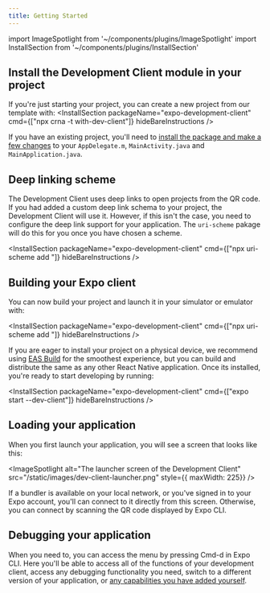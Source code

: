 ```yaml
---
title: Getting Started
---
```


import ImageSpotlight from '~/components/plugins/ImageSpotlight'
import InstallSection from '~/components/plugins/InstallSection'

## Install the Development Client module in your project

If you're just starting your project, you can create a new project from our template with: 
<InstallSection packageName="expo-development-client" cmd={["npx crna -t with-dev-client"]} hideBareInstructions />

If you have an existing project, you'll need to [install the package and make a few changes](installation.md) to your `AppDelegate.m`, `MainActivity.java` and `MainApplication.java`.

## Deep linking scheme

The Development Client uses deep links to open projects from the QR code. If you had added a custom deep link schema to your project, the Development Client will use it. However, if this isn't the case, you need to configure the deep link support for your application. The `uri-scheme` pakage will do this for you once you have chosen a scheme.

<InstallSection packageName="expo-development-client" cmd={["npx uri-scheme add <your scheme>"]} hideBareInstructions />

## Building your Expo client

You can now build your project and launch it in your simulator or emulator with:

<InstallSection packageName="expo-development-client" cmd={["npx uri-scheme add <your scheme>"]} hideBareInstructions />

If you are eager to install your project on a physical device, we recommend using [EAS Build](eas-build.md) for the smoothest experience, but you can build and distribute the same as any other React Native application. Once its installed, you're ready to start developing by running:

<InstallSection packageName="expo-development-client" cmd={["expo start --dev-client"]} hideBareInstructions />


## Loading your application

When you first launch your application, you will see a screen that looks like this:

<ImageSpotlight alt="The launcher screen of the Development Client" src="/static/images/dev-client-launcher.png" style={{ maxWidth: 225}} />

If a bundler is available on your local network, or you've signed in to your Expo account, you'll can connect to it directly from this screen.
Otherwise, you can connect by scanning the QR code displayed by Expo CLI.

## Debugging your application

When you need to, you can access the menu by pressing Cmd-d in Expo CLI.  Here you'll be able to access all of the functions of your development client, access any debugging functionality you need, switch to a different version of your application, or [any capabilities you have added yourself](extending-the-dev-menu.md).

